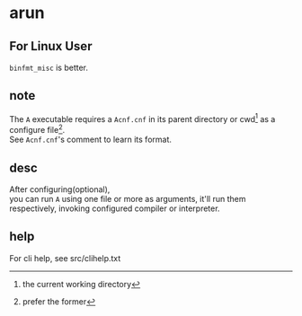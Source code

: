 # arun

## For Linux User
`binfmt_misc` is better.

## note
The `A` executable requires a `Acnf.cnf` in its parent directory or cwd[^1] as a configure file[^2].   
See `Acnf.cnf`'s comment to learn its format.  
## desc
After configuring(optional),  
you can run `A` using one file or more as arguments,
it'll run them respectively, invoking configured compiler or interpreter.  
## help
For cli help, see src/clihelp.txt

[^1]: the current working directory
[^2]: prefer the former

